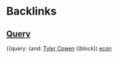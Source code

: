 
# Backlinks
## [Query](<Query.md>)
{{query: {and: [Tyler Cowen](<Tyler Cowen.md>) ((block)) [econ](<econ.md>)


